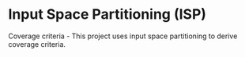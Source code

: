 # Input Space Partitioning (ISP)

Coverage criteria - This project uses input space partitioning to derive coverage criteria.
